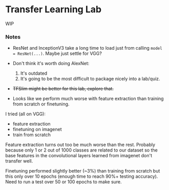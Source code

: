 # Transfer Learning Lab

WIP

### Notes

- ResNet and InceptionV3 take a long time to load just from
calling `model = ResNet(...)`. Maybe just settle for VGG? 
- Don't think it's worth doing AlexNet:
    1. It's outdated
    2. It's going to be the most difficult to package nicely into
    a lab/quiz.

- ~~TFSlim might be better for this lab, explore that.~~
- Looks like we perform much worse with feature extraction
than training from scratch or finetuning.

I tried (all on VGG):

- feature extraction
- finetuning on imagenet
- train from scratch

Feature extraction turns out too be much worse than the rest. Probably
because only 1 or 2 out of 1000 classes are related to our dataset so 
the base features in the convolutional layers learned from imagenet don't transfer well.

Finetuning performed slightly better (~3%) than training from scratch but
this only over 10 epochs (enough time to reach 90%+ testing accuracy). Need
to run a test over 50 or 100 epochs to make sure.

